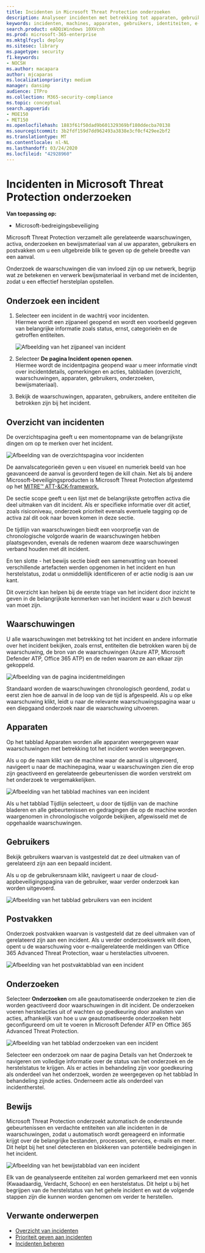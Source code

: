 ```yaml
---
title: Incidenten in Microsoft Threat Protection onderzoeken
description: Analyseer incidenten met betrekking tot apparaten, gebruikers en postvakken.
keywords: incidenten, machines, apparaten, gebruikers, identiteiten, e-mail, e-mail, postvak, onderzoek, grafiek, bewijs
search.product: eADQiWindows 10XVcnh
ms.prod: microsoft-365-enterprise
ms.mktglfcycl: deploy
ms.sitesec: library
ms.pagetype: security
f1.keywords:
- NOCSH
ms.author: macapara
author: mjcaparas
ms.localizationpriority: medium
manager: dansimp
audience: ITPro
ms.collection: M365-security-compliance
ms.topic: conceptual
search.appverid:
- MOE150
- MET150
ms.openlocfilehash: 1883f61f50dad9b601329369bf180ddecba70138
ms.sourcegitcommit: 3b2fdf159d7dd962493a3838e3cf0cf429ee2bf2
ms.translationtype: MT
ms.contentlocale: nl-NL
ms.lasthandoff: 03/24/2020
ms.locfileid: "42928960"
---
```

# <a name="investigate-incidents-in-microsoft-threat-protection"></a>Incidenten in Microsoft Threat Protection onderzoeken

**Van toepassing op:**

- Microsoft-bedreigingsbeveiliging

Microsoft Threat Protection verzamelt alle gerelateerde waarschuwingen, activa, onderzoeken en bewijsmateriaal van al uw apparaten, gebruikers en postvakken om u een uitgebreide blik te geven op de gehele breedte van een aanval.

Onderzoek de waarschuwingen die van invloed zijn op uw netwerk, begrijp wat ze betekenen en verwerk bewijsmateriaal in verband met de incidenten, zodat u een effectief herstelplan opstellen.

## <a name="investigate-an-incident"></a>Onderzoek een incident

1. Selecteer een incident in de wachtrij voor incidenten. <BR> Hiermee wordt een zijpaneel geopend en wordt een voorbeeld gegeven van belangrijke informatie zoals status, ernst, categorieën en de getroffen entiteiten.

    ![Afbeelding van het zijpaneel van incident](../../media/incident-side-panel.png)

2. Selecteer **De pagina Incident openen openen**. <BR> Hiermee wordt de incidentpagina geopend waar u meer informatie vindt over incidentdetails, opmerkingen en acties, tabbladen (overzicht, waarschuwingen, apparaten, gebruikers, onderzoeken, bewijsmateriaal).

3. Bekijk de waarschuwingen, apparaten, gebruikers, andere entiteiten die betrokken zijn bij het incident.

## <a name="incident-overview"></a>Overzicht van incidenten

De overzichtspagina geeft u een momentopname van de belangrijkste dingen om op te merken over het incident.

![Afbeelding van de overzichtspagina voor incidenten](../../media/incidents-overview.png)

De aanvalscategorieën geven u een visueel en numeriek beeld van hoe geavanceerd de aanval is gevorderd tegen de kill chain. Net als bij andere Microsoft-beveiligingsproducten is Microsoft Threat Protection afgestemd op het [MITRE&trade; ATT-&CK-framework.](https://attack.mitre.org/)

De sectie scope geeft u een lijst met de belangrijkste getroffen activa die deel uitmaken van dit incident. Als er specifieke informatie over dit actief, zoals risiconiveau, onderzoek prioriteit evenals eventuele tagging op de activa zal dit ook naar boven komen in deze sectie.

De tijdlijn van waarschuwingen biedt een voorproefje van de chronologische volgorde waarin de waarschuwingen hebben plaatsgevonden, evenals de redenen waarom deze waarschuwingen verband houden met dit incident.

En ten slotte - het bewijs sectie biedt een samenvatting van hoeveel verschillende artefacten werden opgenomen in het incident en hun herstelstatus, zodat u onmiddellijk identificeren of er actie nodig is aan uw kant.

Dit overzicht kan helpen bij de eerste triage van het incident door inzicht te geven in de belangrijkste kenmerken van het incident waar u zich bewust van moet zijn.

## <a name="alerts"></a>Waarschuwingen

U alle waarschuwingen met betrekking tot het incident en andere informatie over het incident bekijken, zoals ernst, entiteiten die betrokken waren bij de waarschuwing, de bron van de waarschuwingen (Azure ATP, Microsoft Defender ATP, Office 365 ATP) en de reden waarom ze aan elkaar zijn gekoppeld.

![Afbeelding van de pagina incidentmeldingen](../../media/incident-alerts.png)

Standaard worden de waarschuwingen chronologisch geordend, zodat u eerst zien hoe de aanval in de loop van de tijd is afgespeeld. Als u op elke waarschuwing klikt, leidt u naar de relevante waarschuwingspagina waar u een diepgaand onderzoek naar die waarschuwing uitvoeren.

## <a name="devices"></a>Apparaten

Op het tabblad Apparaten worden alle apparaten weergegeven waar waarschuwingen met betrekking tot het incident worden weergegeven.

Als u op de naam klikt van de machine waar de aanval is uitgevoerd, navigeert u naar de machinepagina, waar u waarschuwingen zien die erop zijn geactiveerd en gerelateerde gebeurtenissen die worden verstrekt om het onderzoek te vergemakkelijken.

![Afbeelding van het tabblad machines van een incident](../../media/incident-machines.png)

Als u het tabblad Tijdlijn selecteert, u door de tijdlijn van de machine bladeren en alle gebeurtenissen en gedragingen die op de machine worden waargenomen in chronologische volgorde bekijken, afgewisseld met de opgehaalde waarschuwingen.

## <a name="users"></a>Gebruikers

Bekijk gebruikers waarvan is vastgesteld dat ze deel uitmaken van of gerelateerd zijn aan een bepaald incident.

Als u op de gebruikersnaam klikt, navigeert u naar de cloud-appbeveiligingspagina van de gebruiker, waar verder onderzoek kan worden uitgevoerd.

![Afbeelding van het tabblad gebruikers van een incident](../../media/incident-users.png)

## <a name="mailboxes"></a>Postvakken

Onderzoek postvakken waarvan is vastgesteld dat ze deel uitmaken van of gerelateerd zijn aan een incident. Als u verder onderzoekswerk wilt doen, opent u de waarschuwing voor e-mailgerelateerde meldingen van Office 365 Advanced Threat Protection, waar u herstelacties uitvoeren.

![Afbeelding van het postvaktabblad van een incident](../../media/incident-mailboxes.png)

## <a name="investigations"></a>Onderzoeken

Selecteer **Onderzoeken** om alle geautomatiseerde onderzoeken te zien die worden geactiveerd door waarschuwingen in dit incident. De onderzoeken voeren herstelacties uit of wachten op goedkeuring door analisten van acties, afhankelijk van hoe u uw geautomatiseerde onderzoeken hebt geconfigureerd om uit te voeren in Microsoft Defender ATP en Office 365 Advanced Threat Protection.

![Afbeelding van het tabblad onderzoeken van een incident](../../media/incident-investigations.png)

Selecteer een onderzoek om naar de pagina Details van het Onderzoek te navigeren om volledige informatie over de status van het onderzoek en de herstelstatus te krijgen. Als er acties in behandeling zijn voor goedkeuring als onderdeel van het onderzoek, worden ze weergegeven op het tabblad In behandeling zijnde acties. Onderneem actie als onderdeel van incidentherstel.

## <a name="evidence"></a>Bewijs

Microsoft Threat Protection onderzoekt automatisch de ondersteunde gebeurtenissen en verdachte entiteiten van alle incidenten in de waarschuwingen, zodat u automatisch wordt gereageerd en informatie krijgt over de belangrijke bestanden, processen, services, e-mails en meer. Dit helpt bij het snel detecteren en blokkeren van potentiële bedreigingen in het incident.

![Afbeelding van het bewijstabblad van een incident](../../media/incident-evidence.png)

Elk van de geanalyseerde entiteiten zal worden gemarkeerd met een vonnis (Kwaadaardig, Verdacht, Schoon) en een herstelstatus. Dit helpt u bij het begrijpen van de herstelstatus van het gehele incident en wat de volgende stappen zijn die kunnen worden genomen om verder te herstellen.

## <a name="related-topics"></a>Verwante onderwerpen

- [Overzicht van incidenten](incidents-overview.md)
- [Prioriteit geven aan incidenten](incident-queue.md)
- [Incidenten beheren](manage-incidents.md)

